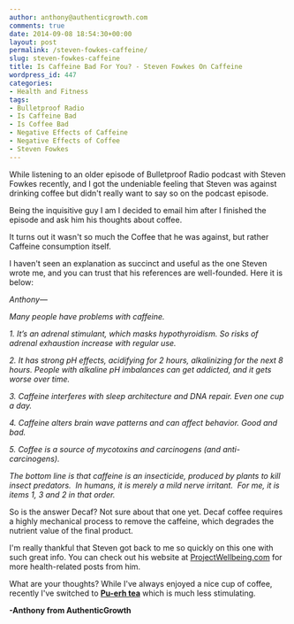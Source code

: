 ```yaml
---
author: anthony@authenticgrowth.com
comments: true
date: 2014-09-08 18:54:30+00:00
layout: post
permalink: /steven-fowkes-caffeine/
slug: steven-fowkes-caffeine
title: Is Caffeine Bad For You? - Steven Fowkes On Caffeine
wordpress_id: 447
categories:
- Health and Fitness
tags:
- Bulletproof Radio
- Is Caffeine Bad
- Is Coffee Bad
- Negative Effects of Caffeine
- Negative Effects of Coffee
- Steven Fowkes
---
```


While listening to an older episode of Bulletproof Radio podcast with Steven Fowkes recently, and I got the undeniable feeling that Steven was against drinking coffee but didn't really want to say so on the podcast episode.

Being the inquisitive guy I am I decided to email him after I finished the episode and ask him his thoughts about coffee.

It turns out it wasn't so much the Coffee that he was against, but rather Caffeine consumption itself.

I haven't seen an explanation as succinct and useful as the one Steven wrote me, and you can trust that his references are well-founded. Here it is below:


_Anthony—_




_Many people have problems with caffeine._




_1. It’s an adrenal stimulant, which masks hypothyroidism. So risks of adrenal exhaustion increase with regular use._




_2. It has strong pH effects, acidifying for 2 hours, alkalinizing for the next 8 hours. People with alkaline pH imbalances can get addicted, and it gets worse over time._




_3. Caffeine interferes with sleep architecture and DNA repair. Even one cup a day._




_4. Caffeine alters brain wave patterns and can affect behavior. Good and bad._




_5. Coffee is a source of mycotoxins and carcinogens (and anti-carcinogens)._




_The bottom line is that caffeine is an insecticide, produced by plants to kill insect predators.  In humans, it is merely a mild nerve irritant.  For me, it is items 1, 3 and 2 in that order._


So is the answer Decaf? Not sure about that one yet. Decaf coffee requires a highly mechanical process to remove the caffeine, which degrades the nutrient value of the final product.

I'm really thankful that Steven got back to me so quickly on this one with such great info. You can check out his website at [ProjectWellbeing.com](http://www.projectwellbeing.com/) for more health-related posts from him.

What are your thoughts? While I've always enjoyed a nice cup of coffee, recently I've switched to **[Pu-erh tea](http://amzn.to/2mwA6nj)** which is much less stimulating.

**-Anthony from AuthenticGrowth**
